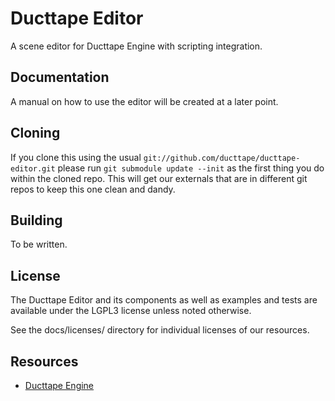 Ducttape Editor
===============
A scene editor for Ducttape Engine with scripting integration.

Documentation
-------------
A manual on how to use the editor will be created at a later point.

Cloning
-------
If you clone this using the usual `git://github.com/ducttape/ducttape-editor.git`
please run `git submodule update --init` as the first thing you do within the 
cloned repo.
This will get our externals that are in different git repos to keep this one
clean and dandy.

Building
--------
To be written.

License
-------
The Ducttape Editor and its components as well as examples and tests are
available under the LGPL3 license unless noted otherwise.

See the docs/licenses/ directory for individual licenses of our resources.

Resources
---------
- [Ducttape Engine](http://ducttape-dev.org)
